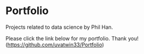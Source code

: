 # Portfolio
Projects related to data science by Phil Han.

Please click the link below for my portfolio.  Thank you!
(https://github.com/uvatwin33/Portfolio)
